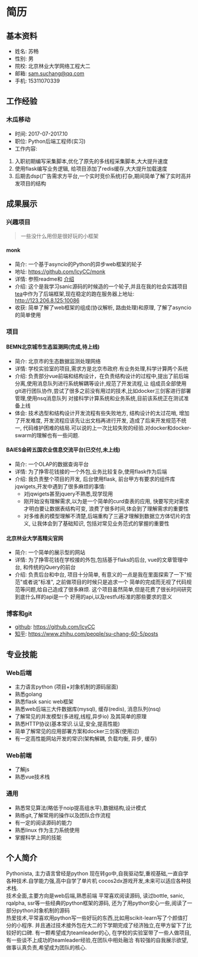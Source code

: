# 简历

## 基本资料

* 姓名: 苏畅
* 性别: 男
* 院校: 北京林业大学网络工程大二
* 邮箱: sam.suchang@qq.com
* 手机: 15311070339



## 工作经验

### 木瓜移动 

* 时间: 2017-07-2017.10
* 职位: Python后端工程师(实习)
* 工作内容: 
 1.  入职初期编写采集脚本,优化了原先的多线程采集脚本,大大提升速度
 2.  使用flask编写业务逻辑, 给项目添加了redis缓存,大大提升加载速度
 3.  后期去dsp(广告需求方平台,一个实时竞价系统)打杂,期间简单了解了实时高并发项目的结构


## 成果展示

### 兴趣项目

> 一些没什么用但是很好玩的小框架

#### monk

* 简介: 一个基于asyncio的Python的异步web框架的轮子
* 地址: https://github.com/IcyCC/monk
* 详情: 参照readme和 [介绍](http://123.206.8.125/2017/08/13/%E6%90%9E%E4%BA%86%E4%B8%AAWeb%E6%A1%86%E6%9E%B6Monk%E7%8E%A9%E7%8E%A9/)
* 介绍: 这个是我学习sanic源码的时候造的一个轮子,并且在我的社会实践项目[tea](https://github.com/IcyCC/take_tea)中作为了后端框架,现在稳定的跑在服务器上地址: http://123.206.8.125:10086
* 收获: 简单了解了web框架的组成(协议解析, 路由处理)和原理, 了解了asyncio的简单使用

### 项目

#### BEMN北京城市生态监测网(完成,待上线)

* 简介: 北京市的生态数据监测处理网络
* 详情: 学校实验室的项目,需求方是北京市政府.有业务处理,科学计算两个系统
* 介绍: 负责部分vue前端和结构设计，在负责结构设计的过程中,提出了前后端分离,使用消息队列进行系统解耦等设计,规范了开发流程,让
组成员全部使用git进行团队协作,尝试了很多之前没有用过的技术,比如docker三剑客进行部署管理,使用nsq消息队列
对接科学计算系统和业务系统,目前该系统正在测试准备上线
* 体会: 技术选型和结构设计开发流程有些失败地方, 结构设计的太过花哨, 增加了开发难度, 开发流程应该先让出文档再进行开发,
造成了后来开发规范不统一, 代码维护困难的结局.可以说的上一次比较失败的经验.对docker和docker-swarm的理解也有一些问题.

#### BAIES金砖五国农业信息交流平台(已交付,未上线)

* 简介: 一个OLAP的数据查询平台
* 详情: 为了挣零花钱接的一个外包,业务比较复杂,使用flask作为后端
* 介绍: 我负责整个项目的开发, 后台使用flask, 前台甲方有要求的组件库jqwigets,开发中遇到了很多麻烦的事情:
    * 对jqwigets甚至jquery不熟悉,现学现用
    * 刚开始没有理解需求,以为是一个简单的curd查表的应用, 快要写完对需求才明白要让数据表结构可变,
    浪费了很多时间,体会到了理解需求的重要性
    * 对多维表的模型理解不清楚,后端重构了三遍才理解到数据立方体切片的含义, 让我体会到了基础知识, 包括对常见业务范式的掌握的重要性

#### 北京林业大学高精尖官网

* 简介: 一个简单的展示型的网站
* 详情: 为了挣零花钱在学校接的外包,包括基于flaks的后台, vue的文章管理中台, 和传统的jQuery的前台
* 介绍: 负责后台和中台, 项目十分简单, 有意义的一点是我在里面探索了一下"规范"或者说"标准", 之前做项目的时候只是追求一个
简单的完成而无视了代码规范等问题,给自己造成了很多麻烦. 这个项目虽然简单,但是花费了很长时间研究到底什么样的api是一个
好用的api,以及restful标准的那些要求的意义

### 博客和git

* [github](https://github.com/IcyCC):  https://github.com/IcyCC
* [知乎](https://www.zhihu.com/people/su-chang-60-5/posts): https://www.zhihu.com/people/su-chang-60-5/posts 

## 专业技能

### Web后端

* 主力语言python (项目+对象机制的源码层面) 
* 熟悉golang
* 熟悉flask sanic web框架
* 熟悉web后端三大件数据库(mysql), 缓存(redis), 消息队列(nsq)
* 了解常见的并发模型(多进程,线程,异步io) 及其简单的原理
* 熟悉HTTP协议(基本常识.认证,安全,提高性能)
* 简单了解常见的应用部署方案和docker三剑客(使用过)
* 有一定高性能网站开发的常识(架构解耦, 负载均衡, 异步, 缓存)

### Web前端

* 了解js
* 熟悉vue技术栈

### 通用

* 熟悉常见算法(略低于noip提高组水平),数据结构,设计模式
* 熟练git,了解常用的操作以及团队合作流程
* 有一定的阅读源码的能力
* 熟悉linux 作为主力系统使用
* 掌握科学上网的技能


## 个人简介

Pythonista, 主力语言曾经是python 现在转go中,自我驱动型,重视基础,一直自学各种技术.自学能力强,高中自学了单片机 cocos2dx游戏开发,未来可以适应各种技术栈.   
技术全面,主要方向是web后端,熟悉前端
平常喜欢阅读源码, 读过bottle, sanic, rqalpha, ssr等一些经典的python框架的源码, 还为了用python安心一些,阅读了一部分python对象机制的源码  
热爱技术,平常喜欢用python写一些好玩的东西,比如用scikit-learn写了个颜值打分的小程序.
并且通过技术接外包在大二的下学期完成了经济独立,在甲方留下了比较好的口碑.
有一颗希望成为teamleader的心, 在学校的实验室带了一些人做项目,有一些谈不上成功的teamleader经验,在团队中相处融洽
有较强的自我展示欲望,做事认真负责,希望成为团队的核心.
